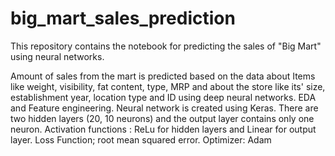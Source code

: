 # big_mart_sales_prediction
This repository contains the notebook for predicting the sales of "Big Mart" using neural networks.

Amount of sales from the mart is predicted based on the data about Items like weight, visibility, fat content, type, MRP and about the store like its' size, establishment year,  location type and ID using deep neural networks.
EDA and Feature engineering.
Neural network is created using Keras. There are two hidden layers (20, 10 neurons) and the output layer contains only one neuron. 
Activation functions : ReLu for hidden layers and Linear for output layer.
Loss Function; root mean squared error. Optimizer: Adam
